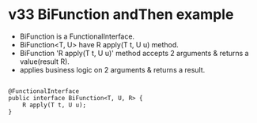 # v33 BiFunction andThen example


 - BiFunction is a FunctionalInterface.
 - BiFunction<T, U> have R apply(T t, U u) method.
 - BiFunction 'R apply(T t, U u)' method accepts 2 arguments & returns a value(result R). 
 - applies business logic on 2 arguments & returns a result.
 
````

@FunctionalInterface
public interface BiFunction<T, U, R> {
    R apply(T t, U u);
}

````
